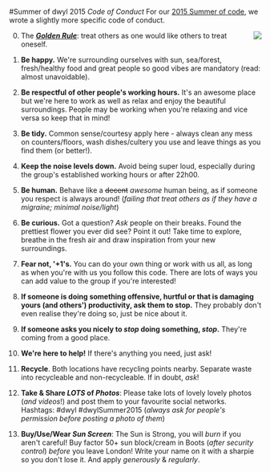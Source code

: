 #Summer of dwyl 2015 *Code of Conduct*
For our [2015 Summer of code](https://github.com/dwyl/summer-2015), we wrote a slightly more specific code of conduct.

<img align="right" src="http://social.beefeater.co.uk/assets/family-portrait/img/explanation/mr-happy.png"/>

0. The [***Golden Rule***](https://en.wikipedia.org/wiki/Golden_Rule): treat others as one would like others to treat oneself.

1. **Be happy.** We're surrounding ourselves with sun, sea/forest, fresh/healthy food and great people so good vibes are mandatory (read: almost unavoidable).

2. **Be respectful of other people's working hours.** It's an awesome place but we're here to work as well as relax and enjoy the beautiful surroundings. People may be working when you're relaxing and vice versa so keep that in mind!

3. **Be tidy.** Common sense/courtesy apply here - always clean any mess on counters/floors, wash dishes/cultery you use and leave things as you find them (or better!).

4. **Keep the noise levels down.** Avoid being super loud, especially during the group's established working hours or after 22h00.

5. **Be human.** Behave like a ~~decent~~ *awesome* human being, as if someone you respect is always around! (*failing that treat others as if they have a migraine; minimal noise/light*)

6. **Be curious.** Got a question? *Ask* people on their breaks. Found the prettiest flower you ever did see? Point it out! Take time to explore, breathe in the fresh air and draw inspiration from your new surroundings.

7. **Fear not, '+1's.** You can do your own thing or work with us all, as long as when you're with us you follow this code. There are lots of ways you can add value to the group if you're interested!

8. **If someone is doing something offensive, hurtful or that is damaging yours (and others') productivity, ask them to stop.** They probably don't even realise they're doing so, just be nice about it.

9. **If someone asks you nicely to _stop_ doing something, _stop_.** They're coming from a good place.

10. **We're here to help!** If there's anything you need, just ask!

11. **Recycle**. Both locations have recycling points nearby. Separate waste into recycleable and non-recycleable. If in doubt, *ask*!

12. **Take & Share _LOTS_ of _Photos_**: Please take lots of lovely lovely photos (*and videos*!) and post them to your favourite social networks.    
Hashtags: #dwyl #dwylSummer2015
(*always ask for people's permission before posting a photo of them*)

13. **Buy/Use/Wear _Sun Screen_**: The Sun is Strong, you will *burn* if you aren't careful! Buy factor 50+ sun block/cream in Boots (*after security control*) *before* you leave London! Write your name on it with a sharpie so you don't lose it. And apply *generously* & *regularly*.